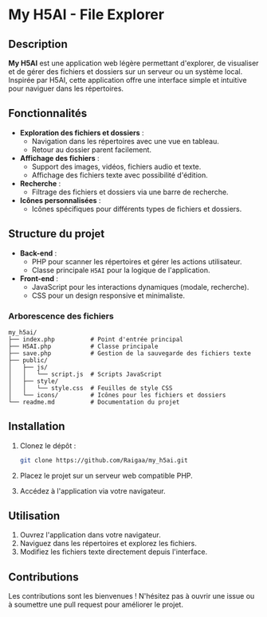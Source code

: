 # My H5AI - File Explorer

## Description
**My H5AI** est une application web légère permettant d'explorer, de visualiser et de gérer des fichiers et dossiers sur un serveur ou un système local. Inspirée par H5AI, cette application offre une interface simple et intuitive pour naviguer dans les répertoires.

## Fonctionnalités
- **Exploration des fichiers et dossiers** :
  - Navigation dans les répertoires avec une vue en tableau.
  - Retour au dossier parent facilement.
- **Affichage des fichiers** :
  - Support des images, vidéos, fichiers audio et texte.
  - Affichage des fichiers texte avec possibilité d'édition.
- **Recherche** :
  - Filtrage des fichiers et dossiers via une barre de recherche.
- **Icônes personnalisées** :
  - Icônes spécifiques pour différents types de fichiers et dossiers.

## Structure du projet
- **Back-end** :
  - PHP pour scanner les répertoires et gérer les actions utilisateur.
  - Classe principale `H5AI` pour la logique de l'application.
- **Front-end** :
  - JavaScript pour les interactions dynamiques (modale, recherche).
  - CSS pour un design responsive et minimaliste.

### Arborescence des fichiers
```plaintext
my_h5ai/
├── index.php          # Point d'entrée principal
├── H5AI.php           # Classe principale
├── save.php           # Gestion de la sauvegarde des fichiers texte
├── public/
│   ├── js/
│   │   └── script.js  # Scripts JavaScript
│   ├── style/
│   │   └── style.css  # Feuilles de style CSS
│   └── icons/         # Icônes pour les fichiers et dossiers
└── readme.md          # Documentation du projet
```

## Installation
1. Clonez le dépôt :
   ```bash
   git clone https://github.com/Raigaa/my_h5ai.git
   ```

2. Placez le projet sur un serveur web compatible PHP.

3. Accédez à l'application via votre navigateur.

## Utilisation
1. Ouvrez l'application dans votre navigateur.
2. Naviguez dans les répertoires et explorez les fichiers.
3. Modifiez les fichiers texte directement depuis l'interface.

## Contributions
Les contributions sont les bienvenues ! N'hésitez pas à ouvrir une issue ou à soumettre une pull request pour améliorer le projet.